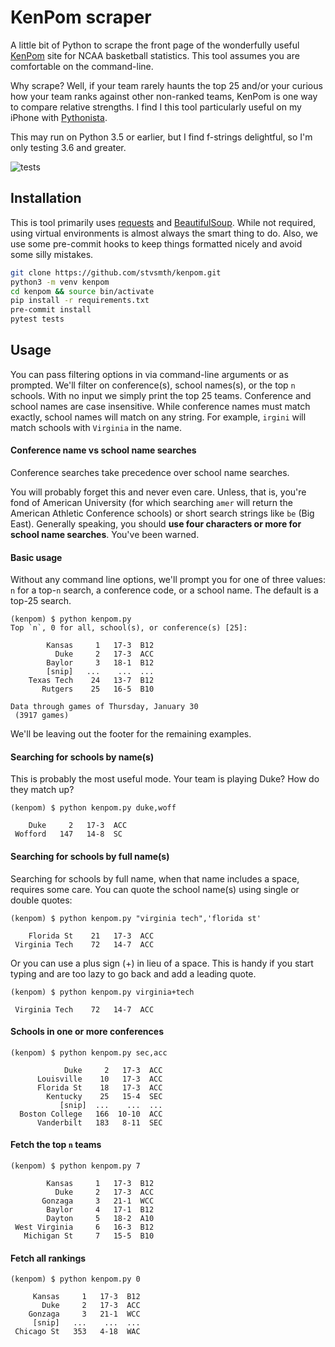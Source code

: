 # KenPom scraper

A little bit of Python to scrape the front page of the wonderfully useful
[KenPom](https://kenpom.com) site for NCAA basketball statistics. This tool assumes
you are comfortable on the command-line.

Why scrape? Well, if your team rarely haunts the top 25 and/or your curious how your
team ranks against other non-ranked teams, KenPom is one way to compare relative
strengths.  I find I this tool particularly useful on my iPhone with
[Pythonista](http://omz-software.com/pythonista/).

This may run on Python 3.5 or earlier, but I find f-strings delightful, so I'm only
testing 3.6 and greater.

![tests](https://github.com/stvsmth/kenpom/workflows/tests/badge.svg)

## Installation

This is tool primarily uses [requests](https://requests.readthedocs.io/en/master/)
and [BeautifulSoup](https://www.crummy.com/software/BeautifulSoup/bs4/doc/). While not
required, using virtual environments is almost always the smart thing to do. Also, we
use some pre-commit hooks to keep things formatted nicely and avoid some silly mistakes.

```bash
git clone https://github.com/stvsmth/kenpom.git
python3 -m venv kenpom
cd kenpom && source bin/activate
pip install -r requirements.txt
pre-commit install
pytest tests
```

## Usage

You can pass filtering options in via command-line arguments or as prompted. We'll
filter on conference(s), school names(s), or the top `n` schools. With no input we
simply print the top 25 teams. Conference and school names are case insensitive. While
conference names must match exactly, school names will match on any string. For example,
`irgini` will match schools with `Virginia` in the name.

#### Conference name vs school name searches
Conference searches take precedence over school name searches.

You will probably forget this and never even care. Unless, that is, you're fond of
American University (for which searching `amer` will return the American Athletic
Conference schools) or short search strings like `be` (Big East). Generally speaking,
you should **use four characters or more for school name searches**. You've been warned.

#### Basic usage

Without any command line options, we'll prompt you for one of three values: `n` for
a top-`n` search, a conference code, or a school name. The default is a top-25 search.

    (kenpom) $ python kenpom.py
    Top `n`, 0 for all, school(s), or conference(s) [25]:

            Kansas     1   17-3  B12
              Duke     2   17-3  ACC
            Baylor     3   18-1  B12
            [snip]   ...    ...  ...
        Texas Tech    24   13-7  B12
           Rutgers    25   16-5  B10

    Data through games of Thursday, January 30
     (3917 games)

We'll be leaving out the footer for the remaining examples.

#### Searching for schools by name(s)

This is probably the most useful mode. Your team is playing Duke? How do they match up?

    (kenpom) $ python kenpom.py duke,woff

        Duke     2   17-3  ACC
     Wofford   147   14-8  SC

#### Searching for schools by full name(s)

Searching for schools by full name, when that name includes a space, requires some care.
You can quote the school name(s) using single or double quotes:

    (kenpom) $ python kenpom.py "virginia tech",'florida st'

        Florida St    21   17-3  ACC
     Virginia Tech    72   14-7  ACC

Or you can use a plus sign (+) in lieu of a space. This is handy if you start typing and
are too lazy to go back and add a leading quote.

    (kenpom) $ python kenpom.py virginia+tech

     Virginia Tech    72   14-7  ACC

#### Schools in one or more conferences

    (kenpom) $ python kenpom.py sec,acc

                Duke     2   17-3  ACC
          Louisville    10   17-3  ACC
          Florida St    18   17-3  ACC
            Kentucky    25   15-4  SEC
               [snip]  ...    ...  ...
      Boston College   166  10-10  ACC
          Vanderbilt   183   8-11  SEC

#### Fetch the top `n` teams

    (kenpom) $ python kenpom.py 7

            Kansas     1   17-3  B12
              Duke     2   17-3  ACC
           Gonzaga     3   21-1  WCC
            Baylor     4   17-1  B12
            Dayton     5   18-2  A10
     West Virginia     6   16-3  B12
       Michigan St     7   15-5  B10

#### Fetch all rankings

    (kenpom) $ python kenpom.py 0

         Kansas     1   17-3  B12
           Duke     2   17-3  ACC
        Gonzaga     3   21-1  WCC
         [snip]   ...    ...  ...
     Chicago St   353   4-18  WAC
